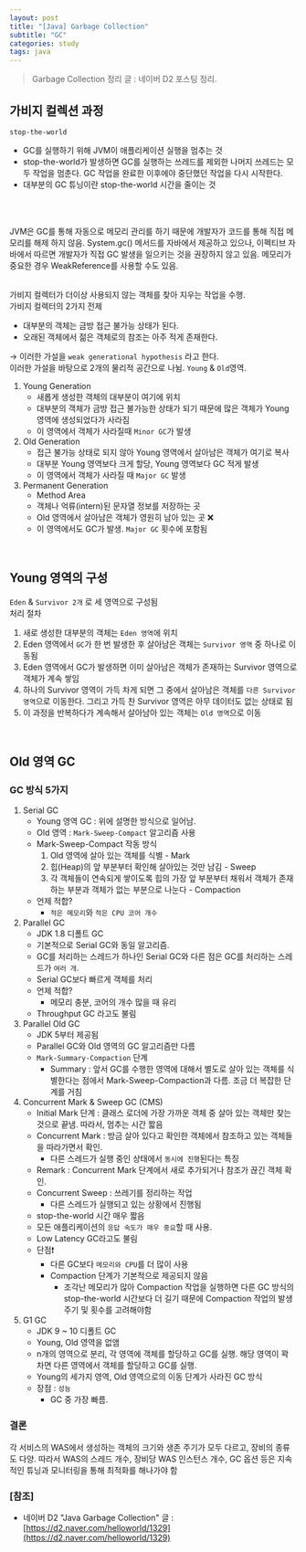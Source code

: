 ```yaml
---
layout: post
title: "[Java] Garbage Collection"
subtitle: "GC"
categories: study
tags: java
---
```


> Garbage Collection 정리 글 : 네이버 D2 포스팅 정리.


## 가비지 컬렉션 과정
`stop-the-world`   
- GC를 실행하기 위해 JVM이 애플리케이션 실행을 멈추는 것
- stop-the-world가 발생하면 GC를 실행하는 쓰레드를 제외한 나머지 쓰레드는 모두 작업을 멈춘다. GC 작업을 완료한 이후에야 중단했던 작업을 다시 시작한다.
- 대부분의 GC 튜닝이란 stop-the-world 시간을 줄이는 것
<br/>
<br/>

JVM은 GC를 통해 자동으로 메모리 관리를 하기 때문에 개발자가 코드를 통해 직접 메모리를 해제 하지 않음. System.gc() 메서드를 자바에서 제공하고 있으나, 이펙티브 자바에서 따르면 개발자가 직접 GC 발생을 일으키는 것을 권장하지 않고 있음. 메모리가 중요한 경우 WeakReference를 사용할 수도 있음.
<br/>
<br/>

가비지 컬렉터가 더이상 사용되지 않는 객체를 찾아 지우는 작업을 수행.  
가비지 컬렉터의 2가지 전제  
- 대부분의 객체는 금방 접근 불가능 상태가 된다.
- 오래된 객체에서 젊은 객체로의 참조는 아주 적게 존재한다.

→ 이러한 가설을 `weak generational hypothesis` 라고 한다.  
이러한 가설을 바탕으로 2개의 물리적 공간으로 나뉨. `Young` & `Old`영역.  
1. Young Generation
    - 새롭게 생성한 객체의 대부분이 여기에 위치
    - 대부분의 객체가 금방 접근 불가능한 상태가 되기 때문에 많은 객체가 Young 영역에 생성되었다가 사라짐
    - 이 영역에서 객체가 사라질때 `Minor GC`가 발생
2. Old Generation
    - 접근 불가능 상태로 되지 않아 Young 영역에서 살아남은 객체가 여기로 복사
    - 대부분 Young 영역보다 크게 할당, Young 영역보다 GC 적게 발생
    - 이 영역에서 객체가 사라질 때 `Major GC` 발생
3. Permanent Generation
    - Method Area
    - 객체나 억류(intern)된 문자열 정보를 저장하는 곳
    - Old 영역에서 살아남은 객체가 영원히 남아 있는 곳 ❌
    - 이 영역에서도 GC가 발생. `Major GC` 횟수에 포함됨
<br/>


## Young 영역의 구성
`Eden` & `Survivor 2개` 로 세 영역으로 구성됨  
처리 절차  
1. 새로 생성한 대부분의 객체는 `Eden 영역`에 위치
2. Eden 영역에서 `GC`가 한 번 발생한 후 살아남은 객체는 `Survivor 영역` 중 하나로 이동됨
3. Eden 영역에서 GC가 발생하면 이미 살아남은 객체가 존재하는 Survivor 영역으로 객체가 계속 쌓임
4. 하나의 Survivor 영역이 가득 차게 되면 그 중에서 살아남은 객체를 `다른 Survivor 영역`으로 이동한다. 그리고 가득 찬 Survivor 영역은 아무 데이터도 없는 상태로 됨
5. 이 과정을 반복하다가 계속해서 살아남아 있는 객체는 `Old 영역`으로 이동
<br/>


## Old 영역 GC
### GC 방식 5가지
1. Serial GC
    - Young 영역 GC : 위에 설명한 방식으로 일어남.
    - Old 영역 : `Mark-Sweep-Compact` 알고리즘 사용  
    - Mark-Sweep-Compact 작동 방식
        1. Old 영역에 살아 있는 객체를 식별 - Mark
        2. 힙(Heap)의 앞 부분부터 확인해 살아있는 것만 남김 - Sweep
        3. 각 객체들이 연속되게 쌓이도록 힙의 가장 앞 부분부터 채워서 객체가 존재하는 부분과 객체가 없는 부분으로 나눈다 - Compaction
    - 언제 적합?
        - `적은 메모리`와 `적은 CPU 코어 개수`
2. Parallel GC
    - JDK 1.8 디폴트 GC
    - 기본적으로 Serial GC와 동일 알고리즘.
    - GC를 처리하는 스레드가 하나인 Serial GC와 다른 점은 GC를 처리하는 스레드가 `여러 개`.
    - Serial GC보다 빠르게 객체를 처리
    - 언제 적합?
        - 메모리 충분, 코어의 개수 많을 때 유리
    - Throughput GC 라고도 불림
3. Parallel Old GC
    - JDK 5부터 제공됨
    - Parallel GC와 Old 영역의 GC 알고리즘만 다름
    - `Mark-Summary-Compaction` 단계
        - Summary : 앞서 GC를 수행한 영역에 대해서 별도로 살아 있는 객체를 식별한다는 점에서 Mark-Sweep-Compaction과 다름. 조금 더 복잡한 단계를 거침
4. Concurrent Mark & Sweep GC (CMS)
    - Initial Mark 단계 : 클래스 로더에 가장 가까운 객체 중 살아 있는 객체만 찾는 것으로 끝냄. 따라서, 멈추는 시간 짧음
    - Concurrent Mark : 방금 살아 있다고 확인한 객체에서 참조하고 있는 객체들을 따라가면서 확인. 
        - 다른 스레드가 실행 중인 상태에서 `동시에 진행`된다는 특징
    - Remark : Concurrent Mark 단계에서 새로 추가되거나 참조가 끊긴 객체 확인.
    - Concurrent Sweep : 쓰레기를 정리하는 작업
        - 다른 스레드가 실행되고 있는 상황에서 진행됨
    - stop-the-world 시간 매우 짧음
    - 모든 애플리케이션의 `응답 속도가 매우 중요`할 때 사용.
    - Low Latency GC라고도 불림
    - 단점❗️
        - 다른 GC보다 `메모리와 CPU`를 더 많이 사용
        - Compaction 단계가 기본적으로 제공되지 않음
            - 조각난 메모리가 많아 Compaction 작업을 실행하면 다른 GC 방식의 stop-the-world 시간보다 더 길기 때문에 Compaction 작업의 발생 주기 및 횟수를 고려해야함
5. G1 GC
    - JDK 9 ~ 10 디폴트 GC
    - Young, Old 영역을 없앰
    - n개의 영역으로 분리, 각 영역에 객체를 할당하고 GC를 실행. 해당 영역이 꽉 차면 다른 영역에서 객체를 할당하고 GC를 실행.
    - Young의 세가지 영역, Old 영역으로의 이동 단계가 사라진 GC 방식
    - 장점 : `성능`
        - GC 중 가장 빠름.


### 결론
각 서비스의 WAS에서 생성하는 객체의 크기와 생존 주기가 모두 다르고, 장비의 종류도 다양. 따라서 WAS의 스레드 개수, 장비당 WAS 인스턴스 개수, GC 옵션 등은 지속적인 튜닝과 모니터링을 통해 최적화를 해나가야 함


### [참조]
- 네이버 D2 "Java Garbage Collection" 글 : [https://d2.naver.com/helloworld/1329](https://d2.naver.com/helloworld/1329)

